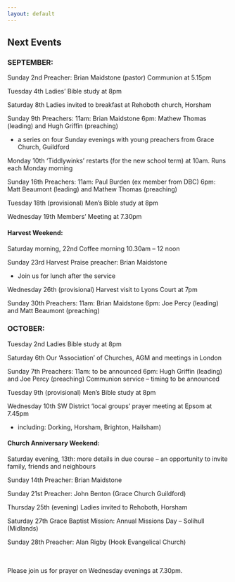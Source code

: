 ```yaml
---
layout: default
---
```


## **Next Events**

### **SEPTEMBER:** 

Sunday 2nd  Preacher: Brian Maidstone (pastor)	Communion at 5.15pm 

Tuesday 4th   Ladies’ Bible study at 8pm

Saturday 8th  Ladies invited to breakfast at Rehoboth church, Horsham

Sunday 9th  Preachers: 11am: Brian Maidstone 
                       6pm: Mathew Thomas (leading) and Hugh Griffin (preaching)
- a series on four Sunday evenings with young preachers from Grace Church, Guildford

Monday 10th ‘Tiddlywinks’ restarts (for the new school term) at 10am. Runs each Monday morning

Sunday 16th Preachers: 11am: Paul Burden (ex member from DBC)
                        6pm: Matt Beaumont (leading) and Mathew Thomas (preaching)

Tuesday 18th (provisional) Men’s Bible study at 8pm

Wednesday 19th Members’ Meeting at 7.30pm

#### **Harvest Weekend:**
   Saturday morning, 22nd  Coffee morning 10.30am – 12 noon

   Sunday 23rd Harvest Praise preacher: Brian Maidstone
- Join us for lunch after the service

Wednesday 26th (provisional) Harvest visit to Lyons Court at 7pm 

Sunday 30th Preachers: 11am: Brian Maidstone
                       6pm: Joe Percy (leading) and Matt Beaumont (preaching)


### **OCTOBER:** 

Tuesday 2nd Ladies Bible study at 8pm

Saturday 6th Our ‘Association’ of Churches, AGM and meetings in London  
                                                                                                                                   
Sunday 7th Preachers:  11am: to be announced
                       6pm:  Hugh Griffin (leading) and Joe Percy (preaching)
                       Communion service – timing to be announced

Tuesday 9th (provisional) Men’s Bible study at 8pm

Wednesday 10th SW District ‘local groups’ prayer meeting at Epsom at 7.45pm
- including: Dorking, Horsham, Brighton, Hailsham)

#### **Church Anniversary Weekend:**
   Saturday evening, 13th: more details in due course
– an opportunity to invite family, friends and neighbours

   Sunday 14th Preacher: Brian Maidstone

Sunday 21st Preacher: John Benton (Grace Church Guildford)

Thursday 25th (evening) Ladies invited to Rehoboth, Horsham

Saturday 27th Grace Baptist Mission:  Annual Missions Day – Solihull (Midlands)

Sunday 28th Preacher: Alan Rigby (Hook Evangelical Church)

<br/>
<br/>
Please join us for prayer on Wednesday evenings at 7.30pm.

